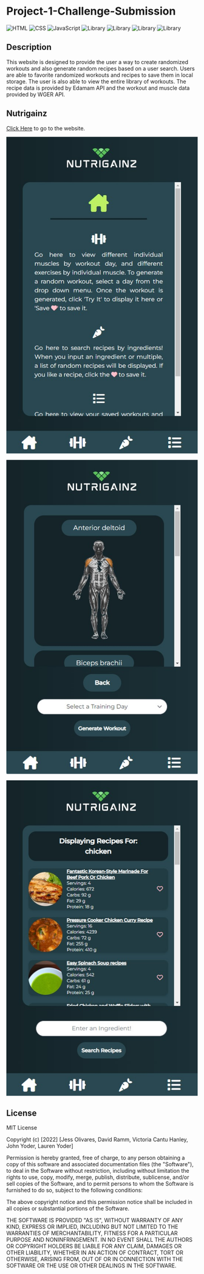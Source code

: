 # Project-1-Challenge-Submission

![HTML](https://img.shields.io/badge/language-HTML-orange)
![CSS](https://img.shields.io/badge/language-CSS-blue)
![JavaScript](https://img.shields.io/badge/language-JavaScript-yellow)
![Library](https://img.shields.io/badge/library-jQuery-blueviolet)
![Library](https://img.shields.io/badge/library-Tailwind-blueviolet)
![Library](https://img.shields.io/badge/API-Edamam-red)
![Library](https://img.shields.io/badge/API-WGER-red)

## Description

This website is designed to provide the user a way to create randomized workouts and also generate random recipes based on a user search. Users are able to favorite randomized workouts and recipes to save them in local storage. The user is also able to view the entire library of workouts. The recipe data is provided by Edamam API and the workout and muscle data provided by WGER API. 

## Nutrigainz
[Click Here](https://jessoliva.github.io/project-1/) to go to the website.

<p>
  <img src="./readme-images/nutrigainz-screenshot.jpg" alt="Nutrigainz webpage screenshot"/>
</p>
<p>
  <img src="./readme-images/nutrigainz-screenshot1.jpg" alt="Nutrigainz webpage screenshot"/>
</p>
<p>
  <img src="./readme-images/nutrigainz-screenshot2.jpg" alt="Nutrigainz webpage screenshot"/>
</p>

## License

MIT License

Copyright (c) [2022] [Jess Olivares, David Ramm, Victoria Cantu Hanley, John Yoder, Lauren Yoder]

Permission is hereby granted, free of charge, to any person obtaining a copy
of this software and associated documentation files (the "Software"), to deal
in the Software without restriction, including without limitation the rights
to use, copy, modify, merge, publish, distribute, sublicense, and/or sell
copies of the Software, and to permit persons to whom the Software is
furnished to do so, subject to the following conditions:

The above copyright notice and this permission notice shall be included in all
copies or substantial portions of the Software.

THE SOFTWARE IS PROVIDED "AS IS", WITHOUT WARRANTY OF ANY KIND, EXPRESS OR
IMPLIED, INCLUDING BUT NOT LIMITED TO THE WARRANTIES OF MERCHANTABILITY,
FITNESS FOR A PARTICULAR PURPOSE AND NONINFRINGEMENT. IN NO EVENT SHALL THE
AUTHORS OR COPYRIGHT HOLDERS BE LIABLE FOR ANY CLAIM, DAMAGES OR OTHER
LIABILITY, WHETHER IN AN ACTION OF CONTRACT, TORT OR OTHERWISE, ARISING FROM,
OUT OF OR IN CONNECTION WITH THE SOFTWARE OR THE USE OR OTHER DEALINGS IN THE
SOFTWARE.

